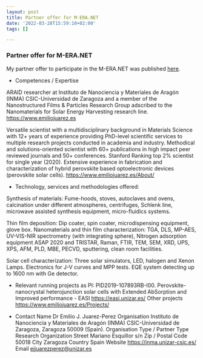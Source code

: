 ```yaml
---
layout: post
title: Partner offer for M-ERA.NET
date: '2022-03-28T15:59:10+02:00'
tags: []

---
```


### Partner offer for M-ERA.NET

My partner offer to participate in the M-ERA.NET was published [here]( https://www.nmp-partnersearch.eu/index.php?index=61#/detail/1557).

* Competences / Expertise

ARAID researcher at Instituto de Nanociencia y Materiales de Aragón (INMA) CSIC-Universidad de Zaragoza and a member of the Nanostructured Films & Particles Research Group adscribed to the Nanomaterials for Solar Energy Harvesting research line. https://www.emiliojuarez.es

Versatile scientist with a multidisciplinary background in Materials Science with 12+ years of experience providing PhD-level scientific services to multiple research projects conducted in academia and industry. Methodical and solutions-oriented scientist with 60+ publications in high impact peer reviewed journals and 50+ conferences. Stanford Ranking top 2% scientist for single year (2020). Extensive experience in fabrication and characterization of hybrid perovskite based optoelectronic devices (perovskite solar cells). https://www.emiliojuarez.es/About/

* Technology, services and methodologies offered:

Synthesis of materials:
Fume-hoods, stoves, autoclaves and ovens, calcination under different atmospheres, centrifuges, Schlenk line, microwave assisted synthesis equipment, micro-fluidics systems.

Thin film deposition:
Dip coater, spin coater, microdispensing equipment, glove box.
Nanomaterials and thin film characterization: TGA, DLS, MP-AES, UV-VIS-NIR spectrometry (with integrating sphere), Nitrogen adsorption equipment ASAP 2020 and TRISTAR, Raman, FTIR, TEM, SEM, XRD, UPS, XPS, AFM, PLD, MBE, PECVD, sputtering, clean room facilities.

Solar cell characterization:
Three solar simulators, LED, halogen and Xenon Lamps. Electronics for J-V curves and MPP tests. EQE system detecting up to 1600 nm with Ge detector.

* Relevant running projects as PI:
PID2019-107893RB-I00. Perovskite-nanocrystal heterojunction solar cells with Extended AbSorption and Improved performance - EASI https://easi.unizar.es/
Other projects https://www.emiliojuarez.es/Projects/

* Contact
Name 	Dr Emilio J. Juarez-Perez
Organisation 	Instituto de Nanociencia y Materiales de Aragón (INMA) CSIC-Universidad de Zaragoza, Zaragoza 50009 (Spain).
Organisation Type / Partner Type 	Research Organization
Street 	Mariano Esquillor s/n
Zip / Postal Code 	50018
City 	Zaragoza
Country 	Spain
Website 	https://inma.unizar-csic.es/
Email 	ejjuarezperez@unizar.es



